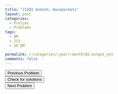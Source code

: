 ```yaml
---
title: "J13Q1 &ndash; Wavepackets"
layout: post
categories:
  - Prelims
  - Problems
tags:
  - QM
  - J13
  - 1D QM

permalink: /:categories/:year/:month/Q1:output_ext
comments: false
---
```

<object data="2013J1Q.pdf" type="application/pdf" width="100%" height="500"></object>

<div class='navbar'>
	<div float='left'><button onclick="window.location='E3.html'" >Previous Problem</button></div>
	<div float='center'><button onclick="window.location='https://princetonprelim.com/prelim/29/'">Check for solutions</button></div>
	<div float='right'><button onclick="window.location='Q2.html'" > Next Problem</button></div>
</div>
